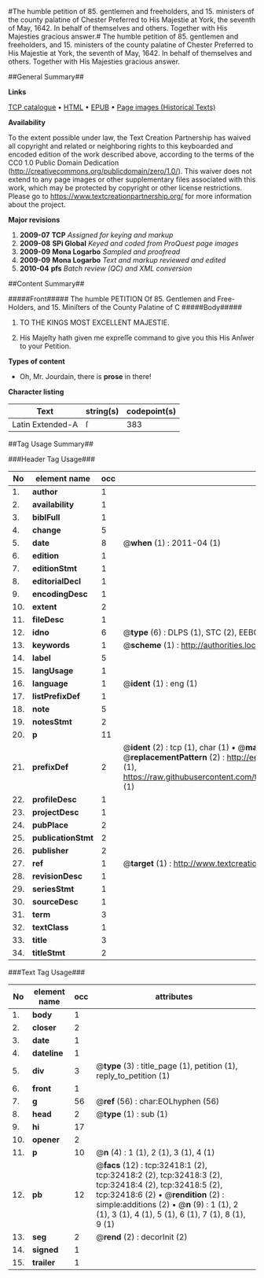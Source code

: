 #The humble petition of 85. gentlemen and freeholders, and 15. ministers of the county palatine of Chester Preferred to His Majestie at York, the seventh of May, 1642. In behalf of themselves and others. Together with His Majesties gracious answer.#
The humble petition of 85. gentlemen and freeholders, and 15. ministers of the county palatine of Chester Preferred to His Majestie at York, the seventh of May, 1642. In behalf of themselves and others. Together with His Majesties gracious answer.

##General Summary##

**Links**

[TCP catalogue](http://www.ota.ox.ac.uk/tcp/)  • 
[HTML](http://tei.it.ox.ac.uk/tcp/Texts-HTML/free/A45/A45003.html)  • 
[EPUB](http://tei.it.ox.ac.uk/tcp/Texts-EPUB/free/A45/A45003.epub) • 
[Page images (Historical Texts)](https://historicaltexts.jisc.ac.uk/eebo-99827992e)

**Availability**

To the extent possible under law, the Text Creation Partnership has waived all copyright and related or neighboring rights to this keyboarded and encoded edition of the work described above, according to the terms of the CC0 1.0 Public Domain Dedication (http://creativecommons.org/publicdomain/zero/1.0/). This waiver does not extend to any page images or other supplementary files associated with this work, which may be protected by copyright or other license restrictions. Please go to https://www.textcreationpartnership.org/ for more information about the project.

**Major revisions**

1. __2009-07__ __TCP__ *Assigned for keying and markup*
1. __2009-08__ __SPi Global__ *Keyed and coded from ProQuest page images*
1. __2009-09__ __Mona Logarbo__ *Sampled and proofread*
1. __2009-09__ __Mona Logarbo__ *Text and markup reviewed and edited*
1. __2010-04__ __pfs__ *Batch review (QC) and XML conversion*

##Content Summary##

#####Front#####
The humble PETITION Of 85. Gentlemen and Free-Holders, and 15. Miniſters of the County Palatine of C
#####Body#####

1. TO THE KINGS MOST EXCELLENT MAJESTIE.

1. His Majeſty hath given me expreſſe command to give you this His Anſwer to your Petition.

**Types of content**

  * Oh, Mr. Jourdain, there is **prose** in there!

**Character listing**


|Text|string(s)|codepoint(s)|
|---|---|---|
|Latin Extended-A|ſ|383|

##Tag Usage Summary##

###Header Tag Usage###

|No|element name|occ|attributes|
|---|---|---|---|
|1.|__author__|1||
|2.|__availability__|1||
|3.|__biblFull__|1||
|4.|__change__|5||
|5.|__date__|8| @__when__ (1) : 2011-04 (1)|
|6.|__edition__|1||
|7.|__editionStmt__|1||
|8.|__editorialDecl__|1||
|9.|__encodingDesc__|1||
|10.|__extent__|2||
|11.|__fileDesc__|1||
|12.|__idno__|6| @__type__ (6) : DLPS (1), STC (2), EEBO-CITATION (1), PROQUEST (1), VID (1)|
|13.|__keywords__|1| @__scheme__ (1) : http://authorities.loc.gov/ (1)|
|14.|__label__|5||
|15.|__langUsage__|1||
|16.|__language__|1| @__ident__ (1) : eng (1)|
|17.|__listPrefixDef__|1||
|18.|__note__|5||
|19.|__notesStmt__|2||
|20.|__p__|11||
|21.|__prefixDef__|2| @__ident__ (2) : tcp (1), char (1)  •  @__matchPattern__ (2) : ([0-9\-]+):([0-9IVX]+) (1), (.+) (1)  •  @__replacementPattern__ (2) : http://eebo.chadwyck.com/downloadtiff?vid=$1&page=$2 (1), https://raw.githubusercontent.com/textcreationpartnership/Texts/master/tcpchars.xml#$1 (1)|
|22.|__profileDesc__|1||
|23.|__projectDesc__|1||
|24.|__pubPlace__|2||
|25.|__publicationStmt__|2||
|26.|__publisher__|2||
|27.|__ref__|1| @__target__ (1) : http://www.textcreationpartnership.org/docs/. (1)|
|28.|__revisionDesc__|1||
|29.|__seriesStmt__|1||
|30.|__sourceDesc__|1||
|31.|__term__|3||
|32.|__textClass__|1||
|33.|__title__|3||
|34.|__titleStmt__|2||


###Text Tag Usage###

|No|element name|occ|attributes|
|---|---|---|---|
|1.|__body__|1||
|2.|__closer__|2||
|3.|__date__|1||
|4.|__dateline__|1||
|5.|__div__|3| @__type__ (3) : title_page (1), petition (1), reply_to_petition (1)|
|6.|__front__|1||
|7.|__g__|56| @__ref__ (56) : char:EOLhyphen (56)|
|8.|__head__|2| @__type__ (1) : sub (1)|
|9.|__hi__|17||
|10.|__opener__|2||
|11.|__p__|10| @__n__ (4) : 1 (1), 2 (1), 3 (1), 4 (1)|
|12.|__pb__|12| @__facs__ (12) : tcp:32418:1 (2), tcp:32418:2 (2), tcp:32418:3 (2), tcp:32418:4 (2), tcp:32418:5 (2), tcp:32418:6 (2)  •  @__rendition__ (2) : simple:additions (2)  •  @__n__ (9) : 1 (1), 2 (1), 3 (1), 4 (1), 5 (1), 6 (1), 7 (1), 8 (1), 9 (1)|
|13.|__seg__|2| @__rend__ (2) : decorInit (2)|
|14.|__signed__|1||
|15.|__trailer__|1||
